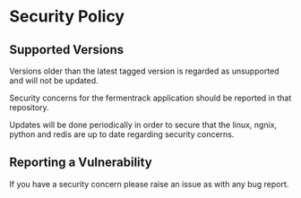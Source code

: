 # Security Policy

## Supported Versions

Versions older than the latest tagged version is regarded as unsupported and will not be updated. 

Security concerns for the fermentrack application 
should be reported in that repository. 

Updates will be done periodically in order to secure that the linux, ngnix, python and redis are up to date regarding security concerns.

## Reporting a Vulnerability

If you have a security concern please raise an issue as with any bug report.
